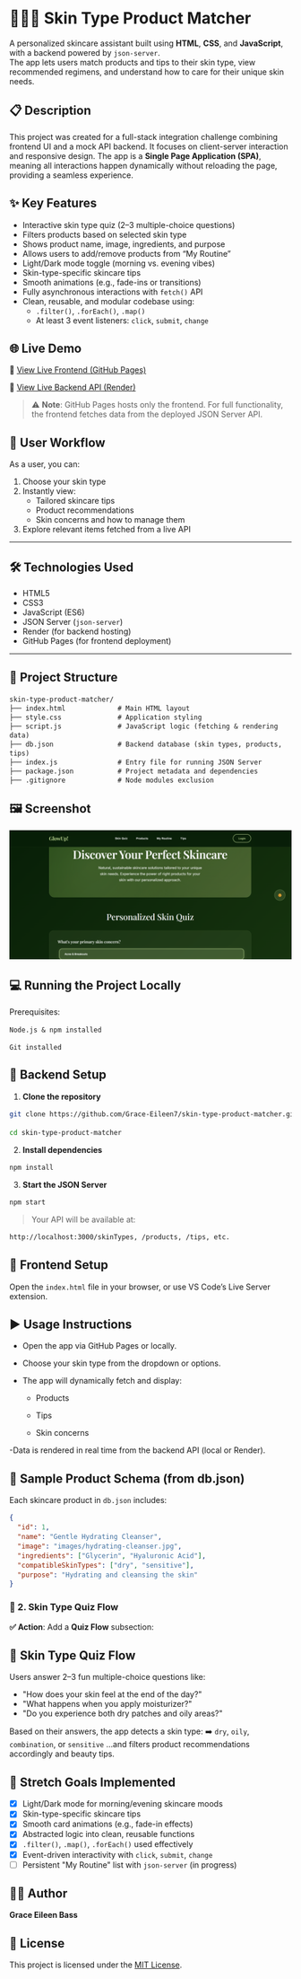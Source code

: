 # 💆🏾‍♀️ Skin Type Product Matcher

A personalized skincare assistant built using **HTML**, **CSS**, and **JavaScript**, with a backend powered by `json-server`.  
The app lets users match products and tips to their skin type, view recommended regimens, and understand how to care for their unique skin needs.

## 📋 Description

This project was created for a full-stack integration challenge combining frontend UI and a mock API backend. It focuses on client-server interaction and responsive design. The app is a **Single Page Application (SPA)**, meaning all interactions happen dynamically without reloading the page, providing a seamless experience.

## ✨ Key Features

- Interactive skin type quiz (2–3 multiple-choice questions)
- Filters products based on selected skin type
- Shows product name, image, ingredients, and purpose
- Allows users to add/remove products from “My Routine”
- Light/Dark mode toggle (morning vs. evening vibes)
- Skin-type-specific skincare tips
- Smooth animations (e.g., fade-ins or transitions)
- Fully asynchronous interactions with `fetch()` API
- Clean, reusable, and modular codebase using:
  - `.filter()`, `.forEach()`, `.map()`
  - At least 3 event listeners: `click`, `submit`, `change`

## 🌐 Live Demo

🔗 [View Live Frontend (GitHub Pages)](https://grace-eileen7.github.io/skin-type-product-matcher/)

🔗 [View Live Backend API (Render)](https://skin-type-product-matcher-json-api.onrender.com)

> ⚠️ **Note**: GitHub Pages hosts only the frontend. For full functionality, the frontend fetches data from the deployed JSON Server API.

## 🌿 User Workflow

As a user, you can:

1. Choose your skin type
2. Instantly view:
   - Tailored skincare tips
   - Product recommendations
   - Skin concerns and how to manage them
3. Explore relevant items fetched from a live API

---

## 🛠️ Technologies Used

- HTML5
- CSS3
- JavaScript (ES6)
- JSON Server (`json-server`)
- Render (for backend hosting)
- GitHub Pages (for frontend deployment)

---

## 📁 Project Structure

```plaintext
skin-type-product-matcher/
├── index.html             # Main HTML layout
├── style.css              # Application styling
├── script.js              # JavaScript logic (fetching & rendering data)
├── db.json                # Backend database (skin types, products, tips)
├── index.js               # Entry file for running JSON Server
├── package.json           # Project metadata and dependencies
├── .gitignore             # Node modules exclusion
```

## 🖼️ Screenshot

![Screenshot](./assets/Screenshot%202025-06-27%20061223.png)

## 💻 Running the Project Locally

Prerequisites:

`Node.js & npm installed`

`Git installed`

## 🔧 Backend Setup

1. **Clone the repository**

```bash
git clone https://github.com/Grace-Eileen7/skin-type-product-matcher.git

cd skin-type-product-matcher
```

2. **Install dependencies**

```bash
npm install
```

3. **Start the JSON Server**

```bash
npm start
```

> Your API will be available at:

```bash
http://localhost:3000/skinTypes, /products, /tips, etc.
```

## 🎨 Frontend Setup

Open the `index.html` file in your browser, or use VS Code’s Live Server extension.

## ▶️ Usage Instructions

- Open the app via GitHub Pages or locally.

- Choose your skin type from the dropdown or options.

- The app will dynamically fetch and display:

  - Products

  - Tips

  - Skin concerns

-Data is rendered in real time from the backend API (local or Render).

## 🧾 Sample Product Schema (from db.json)

Each skincare product in `db.json` includes:

```json
{
  "id": 1,
  "name": "Gentle Hydrating Cleanser",
  "image": "images/hydrating-cleanser.jpg",
  "ingredients": ["Glycerin", "Hyaluronic Acid"],
  "compatibleSkinTypes": ["dry", "sensitive"],
  "purpose": "Hydrating and cleansing the skin"
}
```

### 🔸 2. **Skin Type Quiz Flow**

**✅ Action**: Add a **Quiz Flow** subsection:

## 🧪 Skin Type Quiz Flow

Users answer 2–3 fun multiple-choice questions like:

- "How does your skin feel at the end of the day?"
- "What happens when you apply moisturizer?"
- "Do you experience both dry patches and oily areas?"

Based on their answers, the app detects a skin type:
➡️ `dry`, `oily`, `combination`, or `sensitive`
…and filters product recommendations accordingly and beauty tips.

## 🚀 Stretch Goals Implemented

- [x] Light/Dark mode for morning/evening skincare moods
- [x] Skin-type-specific skincare tips
- [x] Smooth card animations (e.g., fade-in effects)
- [x] Abstracted logic into clean, reusable functions
- [x] `.filter()`, `.map()`, `.forEach()` used effectively
- [x] Event-driven interactivity with `click`, `submit`, `change`
- [ ] Persistent "My Routine" list with `json-server` (in progress)

## 👩‍💻 Author

**Grace Eileen Bass**

## 📝 License

This project is licensed under the [MIT License](LICENSE).

```

```
